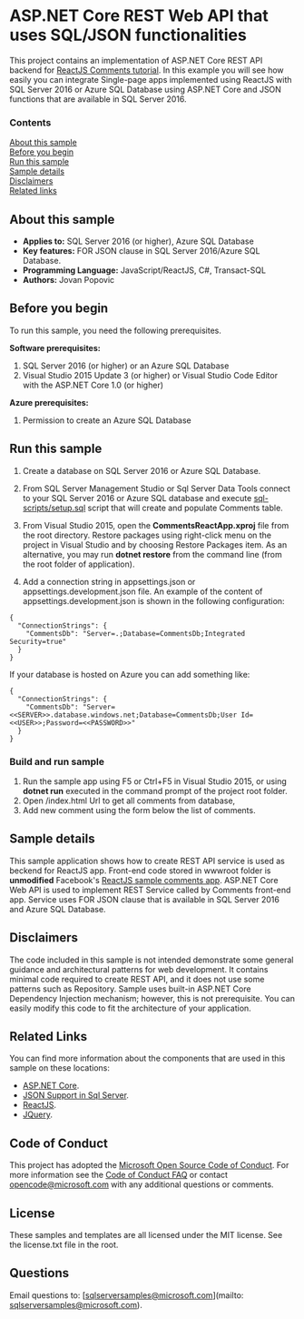 # ASP.NET Core REST Web API that uses SQL/JSON functionalities

This project contains an implementation of ASP.NET Core REST API backend for [ReactJS Comments tutorial](https://facebook.github.io/react/docs/tutorial.html).
In this example you will see how easily you can integrate Single-page apps implemented using ReactJS with SQL Server 2016 or Azure SQL Database using ASP.NET Core and JSON functions that are available in SQL Server 2016.

### Contents

[About this sample](#about-this-sample)<br/>
[Before you begin](#before-you-begin)<br/>
[Run this sample](#run-this-sample)<br/>
[Sample details](#sample-details)<br/>
[Disclaimers](#disclaimers)<br/>
[Related links](#related-links)<br/>

<a name=about-this-sample></a>

## About this sample

- **Applies to:** SQL Server 2016 (or higher), Azure SQL Database
- **Key features:** FOR JSON clause in SQL Server 2016/Azure SQL Database.
- **Programming Language:** JavaScript/ReactJS, C#, Transact-SQL
- **Authors:** Jovan Popovic

<a name=before-you-begin></a>

## Before you begin

To run this sample, you need the following prerequisites.

**Software prerequisites:**

1. SQL Server 2016 (or higher) or an Azure SQL Database
2. Visual Studio 2015 Update 3 (or higher) or Visual Studio Code Editor with the ASP.NET Core 1.0 (or higher)

**Azure prerequisites:**

1. Permission to create an Azure SQL Database

<a name=run-this-sample></a>

## Run this sample

1. Create a database on SQL Server 2016 or Azure SQL Database.

2. From SQL Server Management Studio or Sql Server Data Tools connect to your SQL Server 2016 or Azure SQL database and execute [sql-scripts/setup.sql](sql-scripts/setup.sql) script that will create and populate Comments table.

3. From Visual Studio 2015, open the **CommentsReactApp.xproj** file from the root directory. Restore packages using right-click menu on the project in Visual Studio and by choosing Restore Packages item. As an alternative, you may run **dotnet restore** from the command line (from the root folder of application).

4. Add a connection string in appsettings.json or appsettings.development.json file. An example of the content of appsettings.development.json is shown in the following configuration:

```
{
  "ConnectionStrings": {
    "CommentsDb": "Server=.;Database=CommentsDb;Integrated Security=true"
  }
}
```

If your database is hosted on Azure you can add something like:
```
{
  "ConnectionStrings": {
    "CommentsDb": "Server=<<SERVER>>.database.windows.net;Database=CommentsDb;User Id=<<USER>>;Password=<<PASSWORD>>"
  }
}
```

### Build and run sample

1. Run the sample app using F5 or Ctrl+F5 in Visual Studio 2015, or using **dotnet run** executed in the command prompt of the project root folder.
  1. Open /index.html Url to get all comments from database,
  2. Add new comment using the form below the list of comments.

<a name=sample-details></a>

## Sample details

This sample application shows how to create REST API service is used as beckend for ReactJS app.
Front-end code stored in wwwroot folder is **unmodified** Facebook's [ReactJS sample comments app](https://facebook.github.io/react/docs/tutorial.html).
ASP.NET Core Web API is used to implement REST Service called by Comments front-end app.
Service uses FOR JSON clause that is available in SQL Server 2016 and Azure SQL Database.

<a name=disclaimers></a>

## Disclaimers
The code included in this sample is not intended demonstrate some general guidance and architectural patterns for web development. It contains minimal code required to create REST API, and it does not use some patterns such as Repository. Sample uses built-in ASP.NET Core Dependency Injection mechanism; however, this is not prerequisite.
You can easily modify this code to fit the architecture of your application.

<a name=related-links></a>

## Related Links

You can find more information about the components that are used in this sample on these locations:
- [ASP.NET Core](http://www.asp.net/core).
- [JSON Support in Sql Server](https://msdn.microsoft.com/en-us/library/dn921897.aspx).
- [ReactJS](https://facebook.github.io/react/).
- [JQuery](https://jquery.com/).

## Code of Conduct
This project has adopted the [Microsoft Open Source Code of Conduct](https://opensource.microsoft.com/codeofconduct/). For more information see the [Code of Conduct FAQ](https://opensource.microsoft.com/codeofconduct/faq/) or contact [opencode@microsoft.com](mailto:opencode@microsoft.com) with any additional questions or comments.

## License
These samples and templates are all licensed under the MIT license. See the license.txt file in the root.

## Questions
Email questions to: [sqlserversamples@microsoft.com](mailto: sqlserversamples@microsoft.com).
